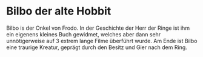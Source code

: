 # Bilbo der alte Hobbit
Bilbo is der Onkel von Frodo. In der Geschichte der Herr der Ringe ist ihm ein eigenens kleines Buch gewidmet, welches aber dann sehr unnötigerweise auf 3 extrem lange Filme überführt wurde. Am Ende ist Bilbo eine traurige Kreatur, geprägt durch den Besitz und Gier nach dem Ring.